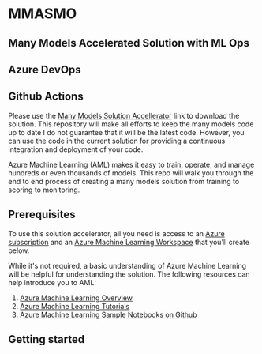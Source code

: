 # MMASMO
## Many Models Accelerated Solution with ML Ops
## Azure DevOps
## Github Actions

Please use the [Many Models Solution Accellerator](https://github.com/microsoft/solution-accelerator-many-models) link to download the solution. This repository will make all efforts to keep the many models code up to date I do not guarantee that it will be the latest code. However, you can use the code in the current solution for providing a continuous integration and deployment of your code.

Azure Machine Learning (AML) makes it easy to train, operate, and manage hundreds or even thousands of models. This repo will walk you through the end to end process of creating a many models solution from training to scoring to monitoring.

## Prerequisites

To use this solution accelerator, all you need is access to an [Azure subscription](https://azure.microsoft.com/free/) and an [Azure Machine Learning Workspace](https://docs.microsoft.com/azure/machine-learning/how-to-manage-workspace) that you'll create below.

While it's not required, a basic understanding of Azure Machine Learning will be helpful for understanding the solution. The following resources can help introduce you to AML:

1. [Azure Machine Learning Overview](https://azure.microsoft.com/services/machine-learning/)
2. [Azure Machine Learning Tutorials](https://docs.microsoft.com/azure/machine-learning/tutorial-1st-experiment-sdk-setup)
3. [Azure Machine Learning Sample Notebooks on Github](https://github.com/Azure/MachineLearningNotebooks)

## Getting started